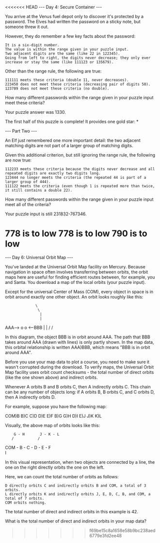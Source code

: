 <<<<<<< HEAD
--- Day 4: Secure Container ---

You arrive at the Venus fuel depot only to discover it's protected by a password. The Elves had written the password on a 
sticky note, but someone threw it out.

However, they do remember a few key facts about the password:

    It is a six-digit number.
    The value is within the range given in your puzzle input.
    Two adjacent digits are the same (like 22 in 122345).
    Going from left to right, the digits never decrease; they only ever increase or stay the same (like 111123 or 135679).

Other than the range rule, the following are true:

    111111 meets these criteria (double 11, never decreases).
    223450 does not meet these criteria (decreasing pair of digits 50).
    123789 does not meet these criteria (no double).

How many different passwords within the range given in your puzzle input meet these criteria?

Your puzzle answer was 1330.

The first half of this puzzle is complete! It provides one gold star: *

--- Part Two ---

An Elf just remembered one more important detail: the two adjacent matching digits are not part of a larger group of 
matching digits.

Given this additional criterion, but still ignoring the range rule, the following are now true:

    112233 meets these criteria because the digits never decrease and all repeated digits are exactly two digits long.
    123444 no longer meets the criteria (the repeated 44 is part of a larger group of 444).
    111122 meets the criteria (even though 1 is repeated more than twice, it still contains a double 22).

How many different passwords within the range given in your puzzle input meet all of the criteria?

Your puzzle input is still 231832-767346.


778 is to low
778 is to low
790 is to low
=======
--- Day 6: Universal Orbit Map ---

You've landed at the Universal Orbit Map facility on Mercury. Because navigation in space often involves 
transferring between orbits, the orbit maps here are useful for finding efficient routes between, for example, 
you and Santa. You download a map of the local orbits (your puzzle input).

Except for the universal Center of Mass (COM), every object in space is in orbit around exactly one other 
object. An orbit looks roughly like this:

                  \
                   \
                    |
                    |
AAA--> o            o <--BBB
                    |
                    |
                   /
                  /

In this diagram, the object BBB is in orbit around AAA. The path that BBB takes around AAA (drawn with lines) is 
only partly shown. In the map data, this orbital relationship is written AAA)BBB, which means "BBB is in orbit 
around AAA".

Before you use your map data to plot a course, you need to make sure it wasn't corrupted during the download. To 
verify maps, the Universal Orbit Map facility uses orbit count checksums - the total number of direct orbits 
(like the one shown above) and indirect orbits.

Whenever A orbits B and B orbits C, then A indirectly orbits C. This chain can be any number of objects long: if 
A orbits B, B orbits C, and C orbits D, then A indirectly orbits D.

For example, suppose you have the following map:

COM)B
B)C
C)D
D)E
E)F
B)G
G)H
D)I
E)J
J)K
K)L

Visually, the above map of orbits looks like this:

        G - H       J - K - L
       /           /
COM - B - C - D - E - F
               \
                I

In this visual representation, when two objects are connected by a line, the one on the right directly orbits 
the one on the left.

Here, we can count the total number of orbits as follows:

    D directly orbits C and indirectly orbits B and COM, a total of 3 orbits.
    L directly orbits K and indirectly orbits J, E, D, C, B, and COM, a total of 7 orbits.
    COM orbits nothing.

The total number of direct and indirect orbits in this example is 42.

What is the total number of direct and indirect orbits in your map data?

>>>>>>> f69be15c8a1658e58b9bc238aed6779e3fd2ee48
